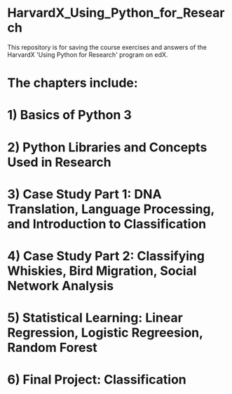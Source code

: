 # HarvardX_Using_Python_for_Research
This repository is for saving the course exercises and answers of the HarvardX 'Using Python for Research' program on edX. 
# The chapters include: 
# 1) Basics of Python 3
# 2) Python Libraries and Concepts Used in Research
# 3) Case Study Part 1: DNA Translation, Language Processing, and Introduction to Classification
# 4) Case Study Part 2: Classifying Whiskies, Bird Migration, Social Network Analysis
# 5) Statistical Learning: Linear Regression, Logistic Regreesion, Random Forest
# 6) Final Project: Classification
